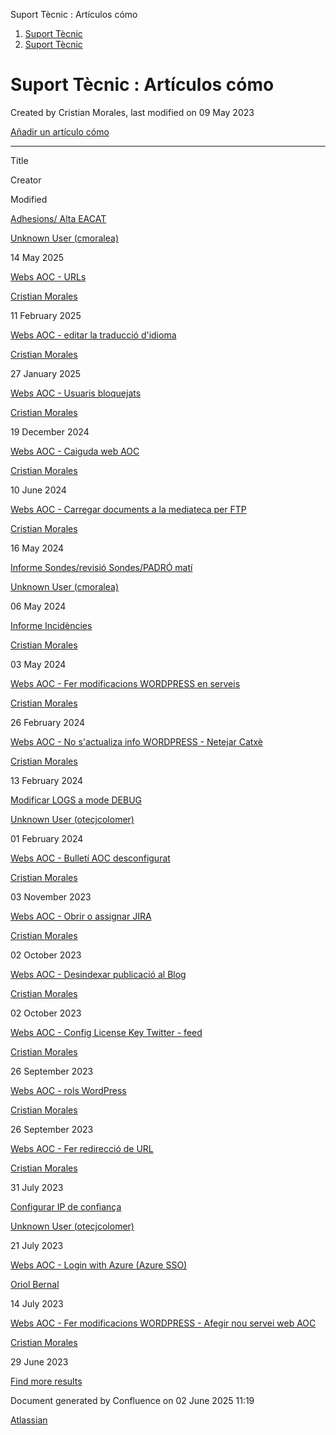 Suport Tècnic : Artículos cómo  

1.  [Suport Tècnic](index.html)
2.  [Suport Tècnic](13893782.html)

Suport Tècnic : Artículos cómo
==============================

Created by Cristian Morales, last modified on 09 May 2023

[Añadir un artículo cómo](https://confluence.aoc.cat?createDialogSpaceKey=SII&createDialogBlueprintId=e8391544-084e-4e0e-add5-6fdca096a07c)

* * *

Title

Creator

Modified

[Adhesions/ Alta EACAT](/pages/viewpage.action?pageId=26313473)

[Unknown User (cmoralea)](/display/~cmoralea)

14 May 2025

[Webs AOC - URLs](/display/SII/Webs+AOC+-+URLs)

[Cristian Morales](/display/~cmorales)

11 February 2025

[Webs AOC - editar la traducció d'idioma](/pages/viewpage.action?pageId=118555158)

[Cristian Morales](/display/~cmorales)

27 January 2025

[Webs AOC - Usuaris bloquejats](/display/SII/Webs+AOC+-+Usuaris+bloquejats)

[Cristian Morales](/display/~cmorales)

19 December 2024

[Webs AOC - Caiguda web AOC](/display/SII/Webs+AOC+-+Caiguda+web+AOC)

[Cristian Morales](/display/~cmorales)

10 June 2024

[Webs AOC - Carregar documents a la mediateca per FTP](/display/SII/Webs+AOC+-+Carregar+documents+a+la+mediateca+per+FTP)

[Cristian Morales](/display/~cmorales)

16 May 2024

[Informe Sondes/revisió Sondes/PADRÓ matí](/pages/viewpage.action?pageId=26313489)

[Unknown User (cmoralea)](/display/~cmoralea)

06 May 2024

[Informe Incidències](/pages/viewpage.action?pageId=100010380)

[Cristian Morales](/display/~cmorales)

03 May 2024

[Webs AOC - Fer modificacions WORDPRESS en serveis](/display/SII/Webs+AOC+-+Fer+modificacions+WORDPRESS+en+serveis)

[Cristian Morales](/display/~cmorales)

26 February 2024

[Webs AOC - No s'actualiza info WORDPRESS - Netejar Catxè](/pages/viewpage.action?pageId=93356427)

[Cristian Morales](/display/~cmorales)

13 February 2024

[Modificar LOGS a mode DEBUG](/display/SII/Modificar+LOGS+a+mode+DEBUG)

[Unknown User (otecjcolomer)](/display/~OTECJColomer)

01 February 2024

[Webs AOC - Bulletí AOC desconfigurat](/pages/viewpage.action?pageId=100008259)

[Cristian Morales](/display/~cmorales)

03 November 2023

[Webs AOC - Obrir o assignar JIRA](/display/SII/Webs+AOC+-+Obrir+o+assignar+JIRA)

[Cristian Morales](/display/~cmorales)

02 October 2023

[Webs AOC - Desindexar publicació al Blog](/pages/viewpage.action?pageId=100007977)

[Cristian Morales](/display/~cmorales)

02 October 2023

[Webs AOC - Config License Key Twitter - feed](/display/SII/Webs+AOC+-+Config+License+Key+Twitter+-+feed)

[Cristian Morales](/display/~cmorales)

26 September 2023

[Webs AOC - rols WordPress](/display/SII/Webs+AOC+-+rols+WordPress)

[Cristian Morales](/display/~cmorales)

26 September 2023

[Webs AOC - Fer redirecció de URL](/pages/viewpage.action?pageId=93356900)

[Cristian Morales](/display/~cmorales)

31 July 2023

[Configurar IP de confiança](/pages/viewpage.action?pageId=77824344)

[Unknown User (otecjcolomer)](/display/~OTECJColomer)

21 July 2023

[Webs AOC - Login with Azure (Azure SSO)](/pages/viewpage.action?pageId=93356441)

[Oriol Bernal](/display/~obernal)

14 July 2023

[Webs AOC - Fer modificacions WORDPRESS - Afegir nou servei web AOC](/display/SII/Webs+AOC+-+Fer+modificacions+WORDPRESS+-+Afegir+nou+servei+web+AOC)

[Cristian Morales](/display/~cmorales)

29 June 2023

[Find more results](/dosearchsite.action?queryString=labelText:\(kb-how-to-article\)+AND+spacekey:\(SII\)&type=page,blog)

Document generated by Confluence on 02 June 2025 11:19

[Atlassian](http://www.atlassian.com/)